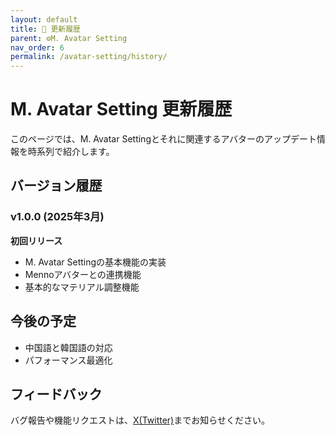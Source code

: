 ```yaml
---
layout: default
title: 📅 更新履歴
parent: ⚙️M. Avatar Setting
nav_order: 6
permalink: /avatar-setting/history/
---
```


# M. Avatar Setting 更新履歴

このページでは、M. Avatar Settingとそれに関連するアバターのアップデート情報を時系列で紹介します。

## バージョン履歴

### v1.0.0 (2025年3月)

**初回リリース**
- M. Avatar Settingの基本機能の実装
- Mennoアバターとの連携機能
- 基本的なマテリアル調整機能

## 今後の予定

- 中国語と韓国語の対応
- パフォーマンス最適化

## フィードバック

バグ報告や機能リクエストは、[X(Twitter)](https://x.com/_emudotto)までお知らせください。 